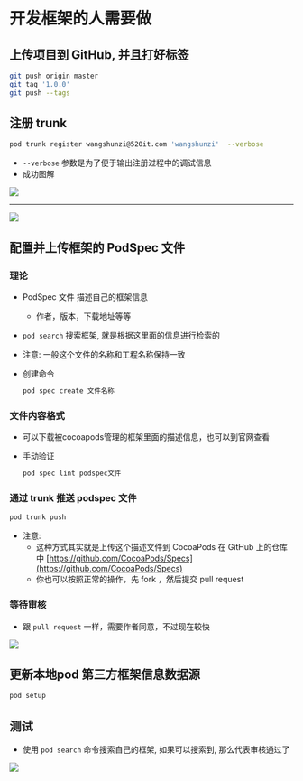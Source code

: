 # 开发框架的人需要做

## 上传项目到 GitHub, 并且打好标签

```bash
git push origin master
git tag '1.0.0' 
git push --tags 
```

## 注册 trunk

```bash
pod trunk register wangshunzi@520it.com 'wangshunzi'  --verbose
```

* `--verbose` 参数是为了便于输出注册过程中的调试信息
* 成功图解
	
![](https://raw.githubusercontent.com/ripperhe/Seemygo-notes/master/01-FM/CocoaPods/image/3_图解1.png)
		
---
		
![](https://raw.githubusercontent.com/ripperhe/Seemygo-notes/master/01-FM/CocoaPods/image/3_图解2.png)

## 配置并上传框架的 PodSpec 文件

### 理论

* PodSpec 文件 描述自己的框架信息
	* 作者，版本，下载地址等等
* `pod search` 搜索框架, 就是根据这里面的信息进行检索的
* 注意: 一般这个文件的名称和工程名称保持一致
* 创建命令
	
	```bash
	pod spec create 文件名称
	```

### 文件内容格式

* 可以下载被cocoapods管理的框架里面的描述信息，也可以到官网查看
* 手动验证
	
	```bash	
	pod spec lint podspec文件	
	```

### 通过 trunk 推送 podspec 文件

```bash
pod trunk push 
```
	
* 注意: 
	* 这种方式其实就是上传这个描述文件到 CocoaPods 在 GitHub 上的仓库中
		[https://github.com/CocoaPods/Specs](https://github.com/CocoaPods/Specs)
	* 你也可以按照正常的操作，先 fork ，然后提交 pull request

### 等待审核

* 跟 `pull request` 一样，需要作者同意，不过现在较快

![](https://raw.githubusercontent.com/ripperhe/Seemygo-notes/master/01-FM/CocoaPods/image/3_等待审核.png)

## 更新本地pod 第三方框架信息数据源

```bash
pod setup
```

## 测试

* 使用 `pod search` 命令搜索自己的框架, 如果可以搜索到, 那么代表审核通过了

![](https://raw.githubusercontent.com/ripperhe/Seemygo-notes/master/01-FM/CocoaPods/image/3_审核通过.png)
		